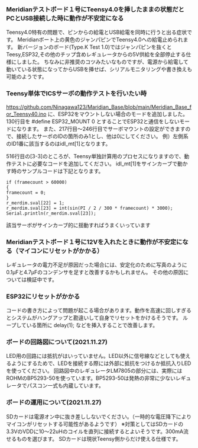 ### Meridianテストボード１号にTeensy4.0を挿したままの状態だとPCとUSB接続した時に動作が不安定になる
Teensy4.0特有の問題で、ピンからの給電とUSB給電を同時に行うと出る症状です。
Meridianボート上の黄色のジャンパピンでTeensy4.0への給電止められます。
新バージョンのボード(Type.K Test 1.0)ではジャンパピンを抜くとTeesy,ESP32,その他のチップ含めレギュレータからの5V供給を全部停止する仕様にしました。
ちなみに非推奨のコツみたいなものですが、電源から給電して動いている状態になってからUSBを挿せば、シリアルモニタリングや書き換えも可能のようです。

### Teensy単体でICSサーボの動作テストを行いたい時
https://github.com/Ninagawa123/Maridian_Base/blob/main/Meridian_Base_for_Teensy40.ino
に、ESP32をマウントしない場合のモードを追加しました。
130行目を #define ESP32_MOUNT 0 とすることでESP32と通信をしないモードになります。
また、217行目〜246行目でサーボマウントの設定ができますので、接続したサーボのIDの箇所のみ1とし、他は0にしてください。
例）左側系のID1番に該当するのはidl_mt[1]となります。

516行目の[3-3]のところが、Teensy単独計算用のプロセスになりますので、動作テストに必要なコードを追加してください。
idl_mt[1]をサインカーブで動かす時のサンプルコードは下記となります。
```
if (framecount > 60000) 
{ 
framecount = 0; 
}
r_merdim.sval[22] = 1;
r_merdim.sval[23] = int(sin(PI / 2 / 300 * framecount) * 3000);
Serial.println(r_merdim.sval[23]);
```
該当サーボがサインカーブ的に揺動すればうまくいっています

### Meridianテストボード１号に12Vを入れたときに動作が不安定になる（マイコンにリセットがかかる）
レギュレータの電力不足が原因だった場合には、安定化のために写真のように0.1μFと4.7μFのコンデンサを足すと改善するかもしれません。
その他の原因については検証中です。

### ESP32にリセットがかかる
コードの書き方によって問題が起こる場合があります。動作を高速に回しすぎるとシステムがハングアップと勘違いして自身でリセットをかけるそうです。
ループしている箇所に delay(1); などを挿入することで改善します。

### ボードの回路図について(2021.11.27)
LED用の回路には抵抗がはいっていません。LED以外に信号線などとしても使えるようにするためで、LEDを接続する際には外部に抵抗をつけるか抵抗入りLEDを使ってください。
回路図中のレギュレータLM7805の部分には、実際にはROHMのBP5293-50を使っています。BP5293-50は発熱の非常に少ないレギュレータでパスコン一式も内蔵しています。

### ボードの運用について(2021.11.27)
SDカードは電源オン中に抜き差ししないでください。（一時的な電圧降下によりマイコンがリセットする可能性があるようです）
※対策としてはSDカードの3.3VのVDDに10〜22uHのコイルを直列に接続するとよいそうです。300mA流せるものを選びます。
SDカードは現状Teensy側からだけ使える仕様です。

